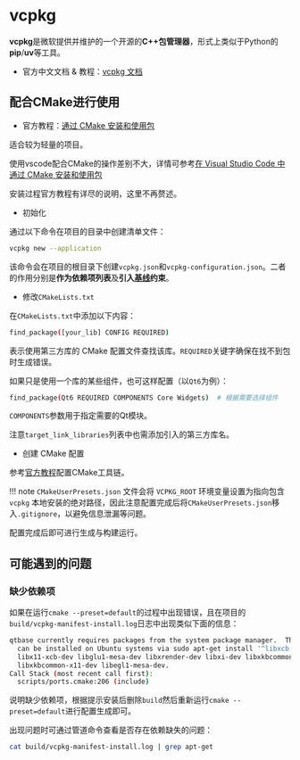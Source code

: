 # vcpkg

**vcpkg**是微软提供并维护的一个开源的**C++包管理器**，形式上类似于Python的**pip**/**uv**等工具。

- 官方中文文档 & 教程：[vcpkg 文档](https://learn.microsoft.com/zh-cn/vcpkg/)

## 配合CMake进行使用

- 官方教程：[通过 CMake 安装和使用包](https://learn.microsoft.com/zh-cn/vcpkg/get_started/get-started?pivots=shell-bash#1---set-up-vcpkg)

适合较为轻量的项目。

使用vscode配合CMake的操作差别不大，详情可参考[在 Visual Studio Code 中通过 CMake 安装和使用包](https://learn.microsoft.com/zh-cn/vcpkg/get_started/get-started-vscode?pivots=shell-bash)

安装过程官方教程有详尽的说明，这里不再赘述。

- 初始化

通过以下命令在项目的目录中创建清单文件：
```bash
vcpkg new --application
```

该命令会在项目的根目录下创建`vcpkg.json`和`vcpkg-configuration.json`。二者的作用分别是**作为依赖项列表**及**引入[基线](https://learn.microsoft.com/zh-cn/vcpkg/reference/vcpkg-configuration-json#registry-baseline)约束**。

- 修改`CMakeLists.txt`

在`CMakeLists.txt`中添加以下内容：
```bash
find_package([your_lib] CONFIG REQUIRED)
```
表示使用第三方库的 CMake 配置文件查找该库。`REQUIRED`关键字确保在找不到包时生成错误。

如果只是使用一个库的某些组件，也可这样配置（以`Qt6`为例）：
```bash
find_package(Qt6 REQUIRED COMPONENTS Core Widgets)  # 根据需要选择组件
```
`COMPONENTS`参数用于指定需要的Qt模块。

注意`target_link_libraries`列表中也需添加引入的第三方库名。

- 创建 CMake 配置

参考[官方教程](https://learn.microsoft.com/zh-cn/vcpkg/get_started/get-started?pivots=shell-bash#4---build-and-run-the-project)配置CMake工具链。

!!! note
    `CMakeUserPresets.json` 文件会将 `VCPKG_ROOT` 环境变量设置为指向包含 `vcpkg` 本地安装的绝对路径，因此注意配置完成后将`CMakeUserPresets.json`移入`.gitignore`，以避免信息泄漏等问题。

配置完成后即可进行生成与构建运行。

## 可能遇到的问题

### 缺少依赖项

如果在运行`cmake --preset=default`的过程中出现错误，且在项目的`build/vcpkg-manifest-install.log`日志中出现类似下面的信息：
```bash
qtbase currently requires packages from the system package manager.  They
  can be installed on Ubuntu systems via sudo apt-get install '^libxcb.*-dev'
  libx11-xcb-dev libglu1-mesa-dev libxrender-dev libxi-dev libxkbcommon-dev
  libxkbcommon-x11-dev libegl1-mesa-dev.
Call Stack (most recent call first):
  scripts/ports.cmake:206 (include)
```

说明缺少依赖项，根据提示安装后删除`build`然后重新运行`cmake --preset=default`进行配置生成即可。

出现问题时可通过管道命令查看是否存在依赖缺失的问题：
```bash
cat build/vcpkg-manifest-install.log | grep apt-get
```
